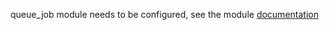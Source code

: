 queue_job module needs to be configured, see the module
[documentation](https://github.com/OCA/queue/tree/16.0/queue_job)

